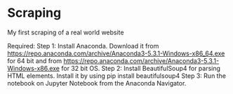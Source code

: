 # Scraping
My first scraping of a real world website

Required:
Step 1: Install Anaconda. Download it from https://repo.anaconda.com/archive/Anaconda3-5.3.1-Windows-x86_64.exe for 64 bit and from https://repo.anaconda.com/archive/Anaconda3-5.3.1-Windows-x86.exe for 32 bit OS.
Step 2: Install BeautifulSoup4 for parsing HTML elements. Install it by using pip install beautifulsoup4
Step 3: Run the notebook on Jupyter Notebook from the Anaconda Navigator.


